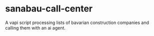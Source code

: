 # sanabau-call-center
A vapi script processing lists of bavarian construction companies and calling them with an ai agent.
